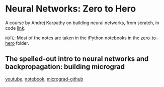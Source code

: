  # Neural Networks: Zero to Hero
 
 A course by Andrej Karpathy on building neural networks, from scratch, in code [link](https://karpathy.ai/zero-to-hero.html).

`NOTE`: Most of the notes are taken in the iPython notebooks in the [zero-to-hero](../zero-to-hero/lectures) folder.

## The spelled-out intro to neural networks and backpropagation: building micrograd

[youtube](https://www.youtube.com/watch?v=VMj-3S1tku0), [notebook](https://github.com/karpathy/nn-zero-to-hero/tree/master/lectures/micrograd), [micrograd-github](https://github.com/karpathy/micrograd)












